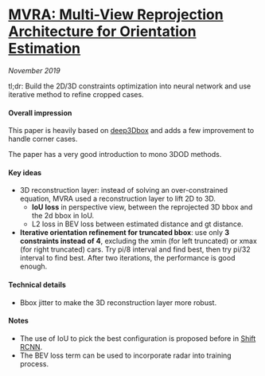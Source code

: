 # [MVRA: Multi-View Reprojection Architecture for Orientation Estimation](http://openaccess.thecvf.com/content_ICCVW_2019/papers/ADW/Choi_Multi-View_Reprojection_Architecture_for_Orientation_Estimation_ICCVW_2019_paper.pdf)

_November 2019_

tl;dr: Build the 2D/3D constraints optimization into neural network and use iterative method to refine cropped cases.

#### Overall impression
This paper is heavily based on [deep3Dbox](deep3dbox.md) and adds a few improvement to handle corner cases.

The paper has a very good introduction to mono 3DOD methods. 

#### Key ideas
- 3D reconstruction layer: instead of solving an over-constrained equation, MVRA used a reconstruction layer to lift 2D to 3D. 
	- **IoU loss** in perspective view, between the reprojected 3D bbox and the 2d bbox in IoU. 
	- L2 loss in BEV loss between estimated distance and gt distance.
- **Iterative orientation refinement for truncated bbox**: use only **3 constraints instead of 4**, excluding the xmin (for left truncated) or xmax (for right truncated) cars. Try pi/8 interval and find best, then try pi/32 interval to find best. After two iterations, the performance is good enough.

#### Technical details
- Bbox jitter to make the 3D reconstruction layer more robust.

#### Notes
- The use of IoU to pick the best configuration is proposed before in [Shift RCNN](shift_rcnn.md).
- The BEV loss term can be used to incorporate radar into training process. 
